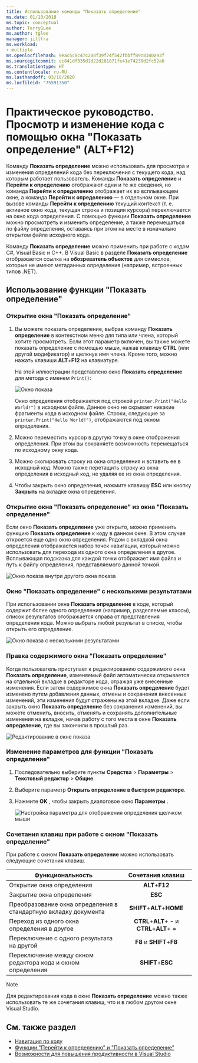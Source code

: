 ```yaml
---
title: Использование команды "Показать определение"
ms.date: 01/10/2018
ms.topic: conceptual
author: TerryGLee
ms.author: tglee
manager: jillfra
ms.workload:
- multiple
ms.openlocfilehash: 9eac5c8c47c208f39f74f542fbbff89c8340a93f
ms.sourcegitcommit: cc841df335d1d22d281871fe41e74238d2fc52a6
ms.translationtype: HT
ms.contentlocale: ru-RU
ms.lasthandoff: 03/18/2020
ms.locfileid: "75591350"
---
```

# <a name="how-to-view-and-edit-code-by-using-peek-definition-altf12"></a>Практическое руководство. Просмотр и изменение кода с помощью окна "Показать определение" (ALT+F12)

Команду **Показать определение** можно использовать для просмотра и изменения определений кода без переключения с текущего кода, над которым работает пользователь. Команды **Показать определение** и **Перейти к определению** отображают одни и те же сведения, но команда **Перейти к определению** отображает их во всплывающем окне, а команда **Перейти к определению** — в отдельном окне. При вызове команды **Перейти к определению** текущий контекст (т. е. активное окно кода, текущая строка и позиция курсора) переключается на окно кода определения. С помощью функции **Показать определение** можно просмотреть и изменить определение, а также перемещаться по файлу определения, оставаясь при этом на месте в изначально открытом файле исходного кода.

Команду **Показать определение** можно применить при работе с кодом C#, Visual Basic и C++. В Visual Basic в разделе **Показать определение** отображается ссылка на **обозреватель объектов** для символов, которые не имеют метаданных определения (например, встроенных типов .NET).

## <a name="use-peek-definition"></a>Использование функции "Показать определение"

### <a name="open-a-peek-definition-window"></a>Открытие окна "Показать определение"

1. Вы можете показать определение, выбрав команду **Показать определение** в контекстном меню для типа или члена, который хотите просмотреть. Если этот параметр включен, вы также можете показать определение с помощью мыши, нажав клавишу **CTRL** (или другой модификатор) и щелкнув имя члена. Кроме того, можно нажать клавиши **ALT**+**F12** на клавиатуре.

     На этой иллюстрации представлено окно **Показать определение** для метода с именем `Print()`:

     ![Окно показа](../ide/media/peekwindow.png)

     Окно определения отображается под строкой `printer.Print("Hello World!")` в исходном файле. Данное окно не скрывает никакие фрагменты кода в исходном файле. Строки, следующие за `printer.Print("Hello World!")`, отображаются под окном определения.

1. Можно переместить курсор в другую точку в окне отображения определения. При этом вы сохраняете возможность перемещаться по исходному окну кода.

1. Можно скопировать строку из окна определения и вставить ее в исходный код. Можно также перетащить строку из окна определения в исходный код, не удаляя ее из окна определения.

1. Чтобы закрыть окно определения, нажмите клавишу **ESC** или кнопку **Закрыть** на вкладке окна определения.

### <a name="open-a-peek-definition-window-from-within-a-peek-definition-window"></a>Открытие окна "Показать определение" из окна "Показать определение"

Если окно **Показать определение** уже открыто, можно применить функцию **Показать определение** к коду в данном окне. В этом случае откроется еще одно окно определения. Рядом с вкладкой окна определения отображается набор точек навигации, который можно использовать для перехода из одного окна определения в другое. Всплывающая подсказка для каждой точки отображает имя файла и путь к файлу определения, представляемого данной точкой.

   ![Окно показа внутри другого окна показа](../ide/media/peekwithinpeek.png)

### <a name="peek-definition-with-multiple-results"></a>Окно "Показать определение" с несколькими результатами

При использовании окна **Показать определение** в коде, который содержит более одного определения (например, разделяемые классы), список результатов отображается справа от представления определения кода. Можно выбрать любой результат в списке, чтобы открыть его определение.

   ![Окно показа с несколькими результатами](../ide/media/peekmultiple.png)

### <a name="edit-inside-the-peek-definition-window"></a>Правка содержимого окна "Показать определение"

Когда пользователь приступает к редактированию содержимого окна **Показать определение**, изменяемый файл автоматически открывается на отдельной вкладке в редакторе кода, отражая уже внесенные изменения. Если затем содержимое окна **Показать определение** будет изменено путем добавления данных, отмены и сохранения внесенных изменений, эти изменения будут отражены на этой вкладке. Даже если закрыть окно **Показать определение** без сохранения изменений, вы можете отменить, вносить, отменять и сохранять дополнительные изменения на вкладке, начав работу с того места в окне **Показать определение**, где вы закончили в прошлый раз.

   ![Редактирование в окне показа](../ide/media/peekedit.png)

### <a name="to-change-options-for-peek-definition"></a>Изменение параметров для функции "Показать определение"

1. Последовательно выберите пункты **Средства** > **Параметры** > **Текстовый редактор** > **Общие**.

1. Выберите параметр **Открыть определение в быстром редакторе**.

1. Нажмите **OK** , чтобы закрыть диалоговое окно **Параметры** .

   ![Настройка параметра для отображения определения щелчком мыши](../ide/media/editor_options_peek_view.png)

### <a name="keyboard-shortcuts-for-peek-definition"></a>Сочетания клавиш при работе с окном "Показать определение"

При работе с окном **Показать определение** можно использовать следующие сочетания клавиш.

|Функциональность|Сочетания клавиш|
|-------------------|:-----------------------:|
|Открытие окна определения|**ALT**+**F12**|
|Закрытие окна определения|**ESC**|
|Преобразование окна определения в стандартную вкладку документа|**SHIFT**+**ALT**+**HOME**|
|Переход из одного окна определения в другое|**CTRL**+**ALT**+ **-** и **CTRL**+**ALT**+ **=**|
|Переключение с одного результата на другой|**F8** и **SHIFT**+**F8**|
|Переключение между окном редактора кода и окном определения|**SHIFT**+**ESC**|

> [!NOTE]
> Для редактирования кода в окне **Показать определение** можно также использовать те же сочетания клавиш, что и в любом другом окне Visual Studio.

## <a name="see-also"></a>См. также раздел

- [Навигация по коду](../ide/navigating-code.md)
- [Функции "Перейти к определению" и "Показать определение"](../ide/go-to-and-peek-definition.md)
- [Возможности для повышения продуктивности в Visual Studio](../ide/productivity-features.md)

